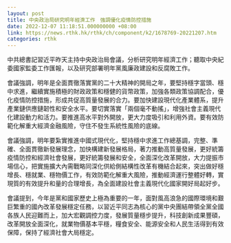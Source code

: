 ```yaml
---
layout: post
title: 中央政治局研究明年經濟工作　強調優化疫情防控措施
date: 2022-12-07 11:18:51.000000000 +08:00
link: https://news.rthk.hk/rthk/ch/component/k2/1678769-20221207.htm
categories: rthk
---
```


中共總書記習近平昨天主持中央政治局會議，分析研究明年經濟工作；聽取中央紀委國家監委工作匯報，以及研究部署明年黨風廉政建設和反腐敗工作。

會議強調，明年是全面貫徹落實黨的二十大精神的開局之年，要堅持穩字當頭、穩中求進，繼續實施積極的財政政策和穩健的貨幣政策，加強各類政策協調配合，優化疫情防控措施，形成共促高質量發展的合力。要加快建設現代化產業體系，提升產業鏈供應鏈韌性和安全水平。要切實落實「兩個毫不動搖」，增強社會主義現代化建設動力和活力。要推進高水平對外開放，更大力度吸引和利用外資。要有效防範化解重大經濟金融風險，守住不發生系統性風險的底線。

會議強調，明年要紮實推進中國式現代化，堅持穩中求進工作總基調，完整、準確、全面貫徹新發展理念，加快構建新發展格局，著力推動高質量發展，更好統籌疫情防控和經濟社會發展，更好統籌發展和安全，全面深化改革開放，大力提振市場信心，把實施擴大內需戰略同深化供給側結構性改革有機結合起來，突出做好穩增長、穩就業、穩物價工作，有效防範化解重大風險，推動經濟運行整體好轉，實現質的有效提升和量的合理增長，為全面建設社會主義現代化國家開好局起好步。

會議提到，今年是黨和國家歷史上極為重要的一年，面對風高浪急的國際環境和艱巨繁重的國內改革發展穩定任務，以習近平同志為核心的黨中央團結帶領全黨全國各族人民迎難而上，加大宏觀調控力度，發展質量穩步提升，科技創新成果豐碩，改革開放全面深化，就業物價基本平穩，糧食安全、能源安全和人民生活得到有效保障，保持了經濟社會大局穩定。

